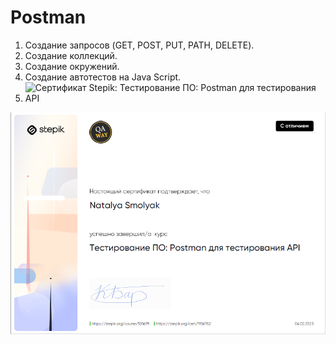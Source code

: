 # Postman
1. Создание запросов (GET, POST, PUT, PATH, DELETE).
2. Создание коллекций.
3. Создание окружений.
4. Создание автотестов на Java Script.
5. ![Сертификат Stepik: Тестирование ПО: Postman для тестирования API](https://stepik.org/cert/1936752)

![Postman](https://github.com/NatashaSmolyak/Postman/blob/main/assets/Stepik_Sertificat.png)
